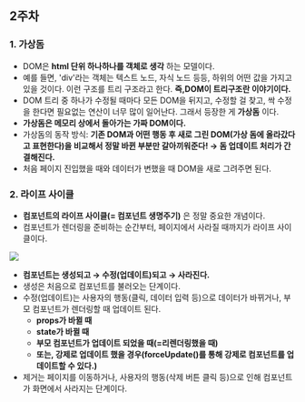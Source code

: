 ## 2주차
### 1. 가상돔
- DOM은 **html 단위 하나하나를 객체로 생각** 하는 모델이다.
- 예를 들면, 'div'라는 객체는 텍스트 노드, 자식 노드 등등, 하위의 어떤 값을 가지고 있을 것이다. 이런 구조를 트리 구조라고 한다. **즉,DOM이 트리구조란 이야기이다.**
- DOM 트리 중 하나가 수정될 때마다 모든 DOM을 뒤지고, 수정할 걸 찾고, 싹 수정을 한다면 필요없는 연산이 너무 많이 일어난다. 그래서 등장한 게 **가상돔** 이다.
- **가상돔은 메모리 상에서 돌아가는 가짜 DOM이다.**
- 가상돔의 동작 방식: **기존 DOM과 어떤 행동 후 새로 그린 DOM(가상 돔에 올라갔다고 표현한다)을 비교해서 정말 바뀐 부분만 갈아끼워준다! → 돔 업데이트 처리가 간결해진다.**
- 처음 페이지 진입했을 때와 데이터가 변했을 때 DOM을 새로 그려주면 된다.

### 2. 라이프 사이클
- **컴포넌트의 라이프 사이클(= 컴포넌트 생명주기)** 은 정말 중요한 개념이다.
- 컴포넌트가 렌더링을 준비하는 순간부터, 페이지에서 사라질 때까지가 라이프 사이클이다.

![](https://velog.velcdn.com/images/cil05265/post/33678012-14d7-4007-ac01-e46403c9586f/image.png)

- **컴포넌트는 생성되고 → 수정(업데이트)되고 → 사라진다.**
- 생성은 처음으로 컴포넌트를 불러오는 단계이다.
- 수정(업데이트)는 사용자의 행동(클릭, 데이터 입력 등)으로 데이터가 바뀌거나, 부모 컴포넌트가 렌더링할 때 업데이트 된다.
    - **props가 바뀔 때**
    - **state가 바뀔 때**
    - **부모 컴포넌트가 업데이트 되었을 때(=리렌더링했을 때)**
    - **또는, 강제로 업데이트 했을 경우(forceUpdate()를 통해 강제로 컴포넌트를 업데이트할 수 있다.)**
- 제거는 페이지를 이동하거나, 사용자의 행동(삭제 버튼 클릭 등)으로 인해 컴포넌트가 화면에서 사라지는 단계이다.
